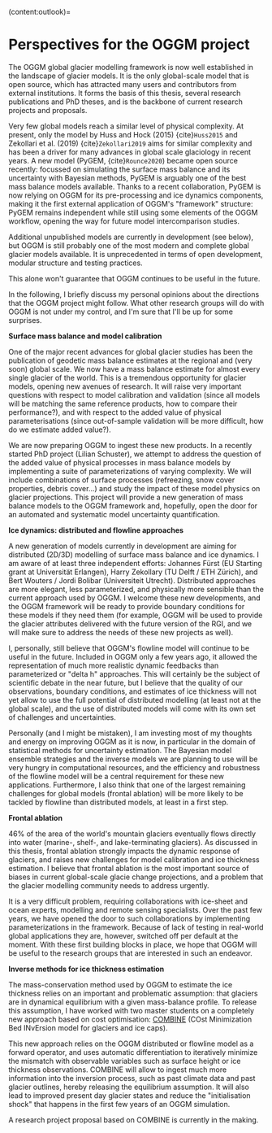 (content:outlook)=
# Perspectives for the OGGM project

The OGGM global glacier modelling framework is now well established in the landscape of 
glacier models. It is the only global-scale model that is open source, which has
attracted many users and contributors from external institutions. It forms the basis of this thesis, 
several research publications and PhD theses, and is the backbone of current research projects and 
proposals.

Very few global models reach a similar level of physical complexity. At present, only the model by
Huss and Hock (2015) {cite}`Huss2015` and Zekollari et al. (2019) {cite}`Zekollari2019` aims for similar complexity and has
been a driver for many advances in global scale glaciology in recent years. A new model (PyGEM, {cite}`Rounce2020`) 
became open source recently: focussed on simulating the surface mass balance and its uncertainty with Bayesian
methods, PyGEM is arguably one of the best mass balance models available. Thanks to a recent collaboration, PyGEM is now 
relying on OGGM for its pre-processing and ice dynamics components, making it the first external application 
of OGGM's "framework" structure: PyGEM remains independent while still using some elements
of the OGGM workflow, opening the way for future model intercomparison studies. 

Additional unpublished models are currently in development (see below), but OGGM is still probably one of the most 
modern and complete global glacier models available. It is unprecedented in terms of open development, modular 
structure and testing practices.

This alone won't guarantee that OGGM continues to be useful in the future.

In the following, I briefly discuss my personal opinions about the directions that the OGGM project might follow.
What other research groups will do with OGGM is not under my control, and I'm sure that I'll be up for some surprises.

**Surface mass balance and model calibration**

One of the major recent advances for global glacier studies has been the publication of geodetic mass balance estimates at the 
regional and (very soon) global scale. We now have a mass balance estimate for almost every single glacier of the world.
This is a tremendous opportunity for glacier models, opening new avenues of research. 
It will raise very important questions with respect to model calibration and validation (since all models will 
be matching the same reference products, how to compare their performance?), and with respect to the added value of 
physical parameterisations (since out-of-sample validation will be more difficult, how do we estimate added value?).

We are now preparing OGGM to ingest these new products. In a recently started PhD project 
(Lilian Schuster), we attempt to address the question of the added value of physical processes in mass balance models
by implementing a suite of parameterizations of varying complexity. We will include combinations of surface processes
(refreezing, snow cover properties, debris cover...) and study the impact of these model physics on glacier projections. 
This project will provide a new generation of mass balance models to the OGGM framework and, hopefully, open the door for an 
automated and systematic model uncertainty quantification.

**Ice dynamics: distributed and flowline approaches**

A new generation of models currently in development are aiming for distributed (2D/3D) modelling of surface mass balance
and ice dynamics. I am aware of at least three independent efforts: Johannes 
Fürst (EU Starting grant at Universität Erlangen), Harry Zekollary (TU Delft / ETH Zürich), and Bert Wouters / Jordi Bolibar
(Universiteit Utrecht). Distributed approaches are more elegant, less parameterized, and physically more sensible than
the current approach used by OGGM. I welcome these new developments, and the OGGM framework will
be ready to provide boundary conditions for these models if they need them (for example, OGGM will be used to provide
the glacier attributes delivered with the future version of the RGI, and we will make sure to address the needs of these
new projects as well).

I, personally, still believe that OGGM's flowline model will continue to be useful in the future. Included in OGGM
only a few years ago, it allowed the representation of much more realistic dynamic feedbacks than parameterized or
"delta h" approaches. This will certainly be the subject of scientific debate in the near future, 
but I believe that the quality of our observations, boundary conditions, and estimates of ice thickness will not yet 
allow to use the full potential of distributed modelling (at least not at the global scale), and the use of distributed
models will come with its own set of challenges and uncertainties.

Personally (and I might be mistaken), I am investing most of my thoughts and energy on improving OGGM as it is now,
in particular in the domain of statistical methods for uncertainty estimation. The Bayesian model ensemble strategies 
and the inverse models we are planning to use will be very hungry in computational resources, and the efficiency and 
robustness of the flowline model will be a central requirement for these new applications. 
Furthermore, I also think that one of the largest remaining challenges for global models (frontal ablation)
will be more likely to be tackled by flowline than distributed models, at least in a first step.

**Frontal ablation**

46% of the area of the world's mountain glaciers eventually flows directly into water (marine-, shelf-, and 
lake-terminating glaciers). As discussed in this thesis, frontal ablation strongly impacts the dynamic response of 
glaciers, and raises new challenges for model calibration and ice thickness estimation. 
I believe that frontal ablation is the most important source of biases in current global-scale glacie change projections, 
and a problem that the glacier modelling community needs to address urgently.

It is a very difficult problem, requiring collaborations with ice-sheet and ocean experts, modelling  and remote
sensing specialists. Over the past few years, we have opened the door to such collaborations by implementing parameterizations
in the framework. Because of lack of testing in real-world global applications they are, however, switched off 
per default at the moment. With these first building blocks in place, we hope that OGGM will 
be useful to the research groups that are interested in such an endeavor.

**Inverse methods for ice thickness estimation**

The mass-conservation method used by OGGM to estimate the ice thickness relies on an important and problematic 
assumption: that glaciers are in dynamical equilibrium with a given mass-balance profile. To release this 
assumption, I have worked with two master students on a completely new approach based on cost optimisation:
[COMBINE](https://github.com/OGGM/combine) (COst Minimization Bed INvErsion model for glaciers and ice caps).

This new approach relies on the OGGM distributed or flowline model as a forward operator, and uses automatic 
differentiation to iteratively minimize the mismatch with observable variables such as surface height or 
ice thickness observations. COMBINE will allow to ingest much more information into the inversion process,
such as past climate data and past glacier outlines, hereby releasing the equilibrium assumption. It will 
also lead to improved present day glacier states and reduce the "initialisation shock" that happens in the 
first few years of an OGGM simulation. 

A research project proposal based on COMBINE is currently in the making.
